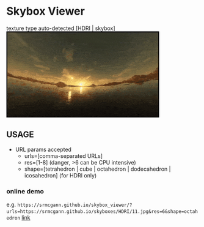 # Skybox Viewer
texture type auto-detected [HDRI | skybox]
![Image](example.gif)
## USAGE

  * URL params accepted
    - urls=[comma-separated URLs]
    - res=[1-8] (danger, >6 can be CPU intensive)
    - shape=[tetrahedron | cube | octahedron | dodecahedron | icosahedron]
      (for HDRI only)

### online demo
e.g. ```https://srmcgann.github.io/skybox_viewer/?urls=https://srmcgann.github.io/skyboxes/HDRI/11.jpg&res=6&shape=octahedron``` [link](https://srmcgann.github.io/skybox_viewer/?urls=https://srmcgann.github.io/skyboxes/HDRI/11.jpg&res=6&shape=octahedron
)
